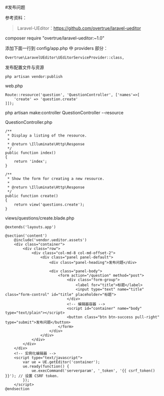 #发布问题

参考资料：
>Laravel-UEditor：https://github.com/overtrue/laravel-ueditor

composer require "overtrue/laravel-ueditor:~1.0"

添加下面一行到 config/app.php 中 providers 部分：
```
Overtrue\LaravelUEditor\UEditorServiceProvider::class,
```

发布配置文件与资源
```
php artisan vendor:publish
```

web.php
```
Route::resource('question', 'QuestionController', ['names'=>[
    'create' => 'question.create'
]]);
```

php artisan make:controller QuestionController --resource

QuestionController.php
```
/**
 * Display a listing of the resource.
 *
 * @return \Illuminate\Http\Response
 */
public function index()
{
    return 'index';
}

/**
 * Show the form for creating a new resource.
 *
 * @return \Illuminate\Http\Response
 */
public function create()
{
    return view('questions.create');
}
```

views/questions/create.blade.php
```
@extends('layouts.app')

@section('content')
    @include('vendor.ueditor.assets')
    <div class="container">
        <div class="row">
            <div class="col-md-8 col-md-offset-2">
                <div class="panel panel-default">
                    <div class="panel-heading">发布问题</div>

                    <div class="panel-body">
                        <form action="/question" method="post">
                            <div class="form-group">
                                <label for="title">标题</label>
                                <input type="text" name="title" class="form-control" id="title" placeholder="标题">
                            </div>
                            <!-- 编辑器容器 -->
                            <script id="container" name="body" type="text/plain"></script>
                            <button class="btn btn-success pull-right" type="submit">发布问题</button>
                        </form>
                    </div>
                </div>
            </div>
        </div>
    </div>
    <!-- 实例化编辑器 -->
    <script type="text/javascript">
        var ue = UE.getEditor('container');
        ue.ready(function() {
            ue.execCommand('serverparam', '_token', '{{ csrf_token() }}'); // 设置 CSRF token.
        });
    </script>
@endsection
```
